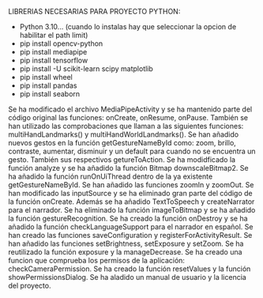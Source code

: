 LIBRERIAS NECESARIAS PARA PROYECTO PYTHON:
 - Python 3.10... (cuando lo instalas hay que seleccionar la opcion de habilitar el path limit)
 - pip install opencv-python
 - pip install mediapipe
 - pip install tensorflow
 - pip install -U scikit-learn scipy matplotlib
 - pip install wheel
 - pip install pandas
 - pip install seaborn
 
Se ha modificado el archivo MediaPipeActivity y se ha mantenido parte del código original las funciones: onCreate, onResume, onPause.
También se han utilizado las comprobaciones que llaman a las siguientes funciones: multiHandLandmarks() y multiHandWorldLandmarks().
Se han añadido nuevos gestos en la función getGestureNameById como: zoom, brillo, contraste, aumentar, disminuir y un default para cuando no se encuentra un gesto. También sus respectivos getureToAction.
Se ha modidficado la función analyze y se ha añadido la función Bitmap downscaleBitmap2.
Se ha añadido la función runOnUiThread dentro de la ya existente getGestureNameById. 
Se han añadido las funciones zoomIn y zoomOut. 
Se han modificado las inputSource y se ha eliminado gran parte del código de la función onCreate. Además se ha añadido TextToSpeech y createNarrator para el narrador.
Se ha eliminado la función imageToBitmap y se ha añadido la función gestureRecognition.
Se ha creado la función onDestroy y se ha añadido la función checkLanguageSupport para el narrador en español.
Se han creado las funciones saveConfiguration y registerForActivityResult.
Se han añadido las funciones setBrightness, setExposure y setZoom.
Se ha reutilizado la función exposure y la manageDecrease.
Se ha creado una funcion que comprueba los permisos de la aplicación: checkCameraPermission.
Se ha creado la función resetValues y la función showPermissionsDialog.
Se ha aladido un manual de usuario y la licencia del proyecto.